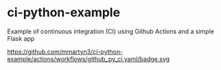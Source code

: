 # ci-python-example
Example of continuous integration (CI) using Github Actions and a simple Flask app

https://github.com/mmartyn3/ci-python-example/actions/workflows/github_py_ci.yaml/badge.svg